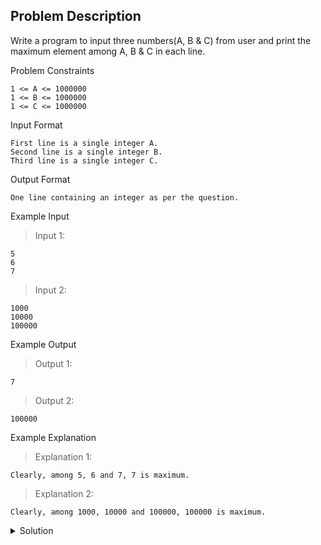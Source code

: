 ## Problem Description

Write a program to input three numbers(A, B & C) from user and print the maximum element among A, B & C in each line.

Problem Constraints
```
1 <= A <= 1000000
1 <= B <= 1000000
1 <= C <= 1000000
```


Input Format
```
First line is a single integer A.
Second line is a single integer B.
Third line is a single integer C.
```


Output Format
```
One line containing an integer as per the question.
```


Example Input

>Input 1:
```
5 
6 
7
```

>Input 2:
```
1000 
10000 
100000
```

Example Output

>Output 1:
```
7
```

>Output 2:
```
100000
```

Example Explanation

>Explanation 1:
```
Clearly, among 5, 6 and 7, 7 is maximum.
```

>Explanation 2:
```
Clearly, among 1000, 10000 and 100000, 100000 is maximum.
```

<details>
  <summary>Solution</summary>
    Solution is not yet added!